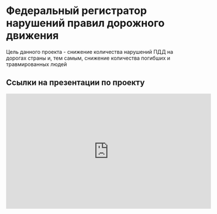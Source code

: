 # Федеральный регистратор нарушений правил дорожного движения
Цель данного проекта - снижение количества нарушений ПДД на дорогах страны и, тем самым, снижение количества погибших и травмированных людей

## Ссылки на презентации по проекту

<iframe width="560" height="315"
src="https://www.youtube.com/embed/MUQfKFzIOeU" 
frameborder="0" 
allow="accelerometer; autoplay; encrypted-media; gyroscope; picture-in-picture" 
allowfullscreen></iframe>

